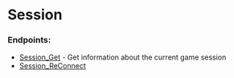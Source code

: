 # Session

### Endpoints:
 - [Session_Get](GET%20Session_Get.md) - Get information about the current game session
 - [Session_ReConnect](GET%20Session_ReConnect.md)

